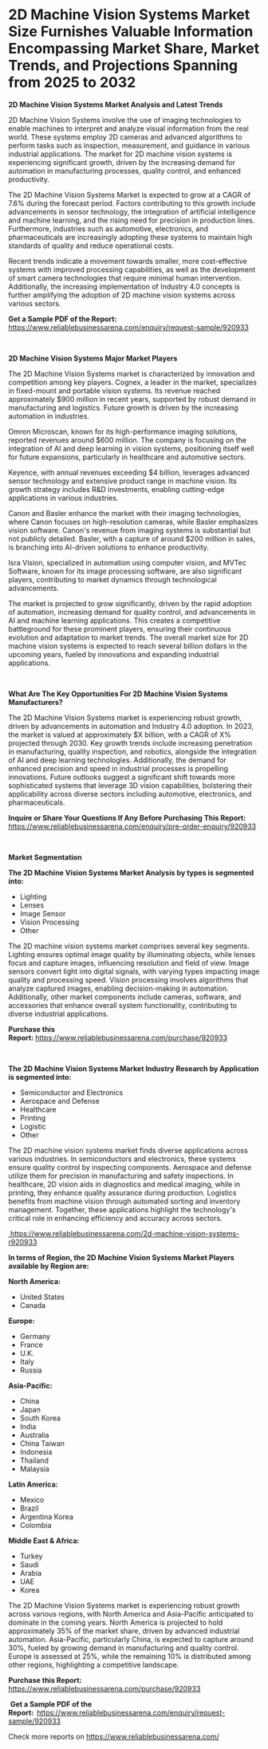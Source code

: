 <p><h1>2D Machine Vision Systems Market Size Furnishes Valuable Information Encompassing Market Share, Market Trends, and Projections Spanning from 2025 to 2032</h1></p><p><strong>2D Machine Vision Systems Market Analysis and Latest Trends</strong></p>
<p><p>2D Machine Vision Systems involve the use of imaging technologies to enable machines to interpret and analyze visual information from the real world. These systems employ 2D cameras and advanced algorithms to perform tasks such as inspection, measurement, and guidance in various industrial applications. The market for 2D machine vision systems is experiencing significant growth, driven by the increasing demand for automation in manufacturing processes, quality control, and enhanced productivity.</p><p>The 2D Machine Vision Systems Market is expected to grow at a CAGR of 7.6% during the forecast period. Factors contributing to this growth include advancements in sensor technology, the integration of artificial intelligence and machine learning, and the rising need for precision in production lines. Furthermore, industries such as automotive, electronics, and pharmaceuticals are increasingly adopting these systems to maintain high standards of quality and reduce operational costs.</p><p>Recent trends indicate a movement towards smaller, more cost-effective systems with improved processing capabilities, as well as the development of smart camera technologies that require minimal human intervention. Additionally, the increasing implementation of Industry 4.0 concepts is further amplifying the adoption of 2D machine vision systems across various sectors.</p></p>
<p><strong>Get a Sample PDF of the Report:&nbsp;</strong> <a href="https://www.reliablebusinessarena.com/enquiry/request-sample/920933?utm_campaign=3173&utm_medium=2&utm_source=Github&utm_content=ia&utm_term=06032025&utm_id=2d-machine-vision-systems">https://www.reliablebusinessarena.com/enquiry/request-sample/920933</a></p>
<p>&nbsp;</p>
<p><strong>2D Machine Vision Systems Major Market Players</strong></p>
<p><p>The 2D Machine Vision Systems market is characterized by innovation and competition among key players. Cognex, a leader in the market, specializes in fixed-mount and portable vision systems. Its revenue reached approximately $900 million in recent years, supported by robust demand in manufacturing and logistics. Future growth is driven by the increasing automation in industries.</p><p>Omron Microscan, known for its high-performance imaging solutions, reported revenues around $600 million. The company is focusing on the integration of AI and deep learning in vision systems, positioning itself well for future expansions, particularly in healthcare and automotive sectors.</p><p>Keyence, with annual revenues exceeding $4 billion, leverages advanced sensor technology and extensive product range in machine vision. Its growth strategy includes R&D investments, enabling cutting-edge applications in various industries.</p><p>Canon and Basler enhance the market with their imaging technologies, where Canon focuses on high-resolution cameras, while Basler emphasizes vision software. Canon's revenue from imaging systems is substantial but not publicly detailed. Basler, with a capture of around $200 million in sales, is branching into AI-driven solutions to enhance productivity.</p><p>Isra Vision, specialized in automation using computer vision, and MVTec Software, known for its image processing software, are also significant players, contributing to market dynamics through technological advancements.</p><p>The market is projected to grow significantly, driven by the rapid adoption of automation, increasing demand for quality control, and advancements in AI and machine learning applications. This creates a competitive battleground for these prominent players, ensuring their continuous evolution and adaptation to market trends. The overall market size for 2D machine vision systems is expected to reach several billion dollars in the upcoming years, fueled by innovations and expanding industrial applications.</p></p>
<p>&nbsp;</p>
<p><strong>What Are The Key Opportunities For 2D Machine Vision Systems Manufacturers?</strong></p>
<p><p>The 2D Machine Vision Systems market is experiencing robust growth, driven by advancements in automation and Industry 4.0 adoption. In 2023, the market is valued at approximately $X billion, with a CAGR of X% projected through 2030. Key growth trends include increasing penetration in manufacturing, quality inspection, and robotics, alongside the integration of AI and deep learning technologies. Additionally, the demand for enhanced precision and speed in industrial processes is propelling innovations. Future outlooks suggest a significant shift towards more sophisticated systems that leverage 3D vision capabilities, bolstering their applicability across diverse sectors including automotive, electronics, and pharmaceuticals.</p></p>
<p><strong>Inquire or Share Your Questions If Any Before Purchasing This Report:</strong> <a href="https://www.reliablebusinessarena.com/enquiry/pre-order-enquiry/920933?utm_campaign=3173&utm_medium=2&utm_source=Github&utm_content=ia&utm_term=06032025&utm_id=2d-machine-vision-systems">https://www.reliablebusinessarena.com/enquiry/pre-order-enquiry/920933</a></p>
<p>&nbsp;</p>
<p><strong>Market Segmentation</strong></p>
<p><strong>The 2D Machine Vision Systems Market Analysis by types is segmented into:</strong></p>
<p><ul><li>Lighting</li><li>Lenses</li><li>Image Sensor</li><li>Vision Processing</li><li>Other</li></ul></p>
<p><p>The 2D machine vision systems market comprises several key segments. Lighting ensures optimal image quality by illuminating objects, while lenses focus and capture images, influencing resolution and field of view. Image sensors convert light into digital signals, with varying types impacting image quality and processing speed. Vision processing involves algorithms that analyze captured images, enabling decision-making in automation. Additionally, other market components include cameras, software, and accessories that enhance overall system functionality, contributing to diverse industrial applications.</p></p>
<p><strong>Purchase this Report:&nbsp;</strong><a href="https://www.reliablebusinessarena.com/purchase/920933?utm_campaign=3173&utm_medium=2&utm_source=Github&utm_content=ia&utm_term=06032025&utm_id=2d-machine-vision-systems">https://www.reliablebusinessarena.com/purchase/920933</a></p>
<p>&nbsp;</p>
<p><strong>The 2D Machine Vision Systems Market Industry Research by Application is segmented into:</strong></p>
<p><ul><li>Semiconductor and Electronics</li><li>Aerospace and Defense</li><li>Healthcare</li><li>Printing</li><li>Logistic</li><li>Other</li></ul></p>
<p><p>The 2D machine vision systems market finds diverse applications across various industries. In semiconductors and electronics, these systems ensure quality control by inspecting components. Aerospace and defense utilize them for precision in manufacturing and safety inspections. In healthcare, 2D vision aids in diagnostics and medical imaging, while in printing, they enhance quality assurance during production. Logistics benefits from machine vision through automated sorting and inventory management. Together, these applications highlight the technology's critical role in enhancing efficiency and accuracy across sectors.</p></p>
<p><a href="https://www.reliablebusinessarena.com/2d-machine-vision-systems-r920933?utm_campaign=3173&utm_medium=2&utm_source=Github&utm_content=ia&utm_term=06032025&utm_id=2d-machine-vision-systems">&nbsp;https://www.reliablebusinessarena.com/2d-machine-vision-systems-r920933</a></p>
<p><strong>In terms of Region, the 2D Machine Vision Systems Market Players available by Region are:</strong></p>
<p>
    <p> <strong> North America: </strong>
        <ul>
            <li>United States</li>
            <li>Canada</li>
        </ul>
        </p> 
    <p> <strong> Europe: </strong>
        <ul>
            <li>Germany</li>
            <li>France</li>
            <li>U.K.</li>
            <li>Italy</li>
            <li>Russia</li>
        </ul>
        </p> 
    <p> <strong> Asia-Pacific: </strong>
        <ul>
            <li>China</li>
            <li>Japan</li>
            <li>South Korea</li>
            <li>India</li>
            <li>Australia</li>
            <li>China Taiwan</li>
            <li>Indonesia</li>
            <li>Thailand</li>
            <li>Malaysia</li>
        </ul>
        </p> 
    <p> <strong> Latin America: </strong>
        <ul>
            <li>Mexico</li>
            <li>Brazil</li>
            <li>Argentina Korea</li>
            <li>Colombia</li>
        </ul>
        </p> 
    <p> <strong> Middle East & Africa: </strong>
        <ul>
            <li>Turkey</li>
            <li>Saudi</li>
            <li>Arabia</li>
            <li>UAE</li>
            <li>Korea</li>
        </ul>
    </p>
    </p>
<p><p>The 2D Machine Vision Systems market is experiencing robust growth across various regions, with North America and Asia-Pacific anticipated to dominate in the coming years. North America is projected to hold approximately 35% of the market share, driven by advanced industrial automation. Asia-Pacific, particularly China, is expected to capture around 30%, fueled by growing demand in manufacturing and quality control. Europe is assessed at 25%, while the remaining 10% is distributed among other regions, highlighting a competitive landscape.</p></p>
<p><strong>Purchase this Report: </strong><a href="https://www.reliablebusinessarena.com/purchase/920933?utm_campaign=3173&utm_medium=2&utm_source=Github&utm_content=ia&utm_term=06032025&utm_id=2d-machine-vision-systems">https://www.reliablebusinessarena.com/purchase/920933</a></p>
<p>&nbsp;<strong>Get a Sample PDF of the Report:&nbsp;&nbsp;</strong><a href="https://www.reliablebusinessarena.com/enquiry/request-sample/920933?utm_campaign=3173&utm_medium=2&utm_source=Github&utm_content=ia&utm_term=06032025&utm_id=2d-machine-vision-systems">https://www.reliablebusinessarena.com/enquiry/request-sample/920933</a></p>
<p><strong></strong></p>
<p>Check more reports on <a href="https://www.reliablebusinessarena.com/?utm_campaign=3173&utm_medium=2&utm_source=Github&utm_content=ia&utm_term=06032025&utm_id=2d-machine-vision-systems">https://www.reliablebusinessarena.com/</a></p>